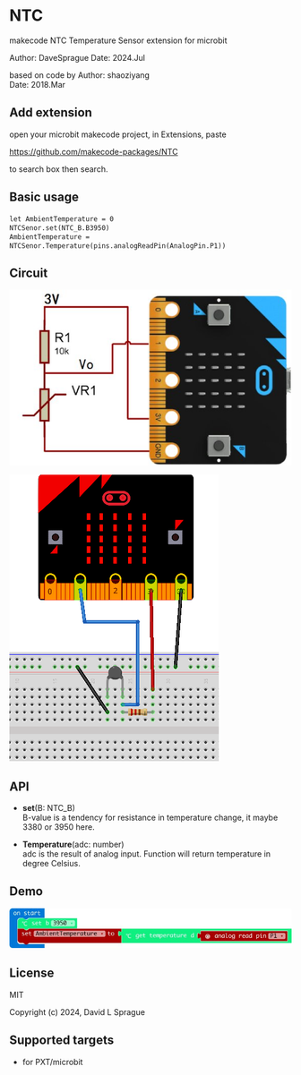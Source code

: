 # NTC
makecode NTC Temperature Sensor extension for microbit  

Author: DaveSprague
Date: 2024.Jul

based on code by
Author: shaoziyang  
Date:   2018.Mar  


## Add extension  

open your microbit makecode project, in Extensions, paste  

https://github.com/makecode-packages/NTC  

to search box then search.

## Basic usage  

```
let AmbientTemperature = 0
NTCSenor.set(NTC_B.B3950)
AmbientTemperature = NTCSenor.Temperature(pins.analogReadPin(AnalogPin.P1)) 
```

## Circuit

![](sketch.jpg)

![](fritzing.png)

## API

- **set**(B: NTC_B)  
B-value is a tendency for resistance in temperature change, it maybe 3380 or 3950 here.    

- **Temperature**(adc: number)  
adc is the result of analog input. Function will return temperature in degree Celsius.    

## Demo

![](demo.jpg)

## License  

MIT

Copyright (c) 2024, David L Sprague 

## Supported targets  

* for PXT/microbit

